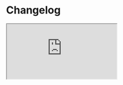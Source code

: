 # Changelog <a href="https://www.eblasoft.com.tr/espocrm-extension-page/espocrm-event-plus" target="_blank" id="ext-version" data-id="638eecaa872b85729"></a>

<iframe class="changelog" src="https://crm.eblasoft.com.tr/?entryPoint=changeLog&exId=638eecaa872b85729" allowfullscreen></iframe>